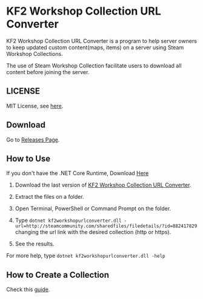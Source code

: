 # KF2 Workshop Collection URL Converter

KF2 Workshop Collection URL Converter is a program to help server owners to keep updated custom content(maps, items) on a server using Steam Workshop Collections. 

The use of Steam Workshop Collection facilitate users to download all content before joining the server.

## LICENSE

MIT License, see [here](https://github.com/DouglasAntunes/KF2-Workshop-Collection-URL-Converter/blob/master/LICENSE "MIT License").

## Download

Go to [Releases Page](https://github.com/DouglasAntunes/KF2-Workshop-Collection-URL-Converter/releases "Releases Page").

## How to Use

If you don't have the .NET Core Runtime, Download [Here](https://www.microsoft.com/net/download/core#/runtime "Download .NET Core")

1. Download the last version of [KF2 Workshop Collection URL Converter](https://github.com/DouglasAntunes/KF2-Workshop-Collection-URL-Converter/releases "Releases Page").

2. Extract the files on a folder.

3. Open Terminal, PowerShell or Command Prompt on the folder.

4. Type ```dotnet kf2workshopurlconverter.dll -url=http://steamcommunity.com/sharedfiles/filedetails/?id=882417829``` changing the url link with the desired collection (http or https).

5. See the results.

For more help, type ```dotnet kf2workshopurlconverter.dll -help```

## How to Create a Collection

Check this [guide](https://github.com/DouglasAntunes/KF2-Workshop-Collection-URL-Converter/blob/master/HowToCreateACollection.md "Guide").
